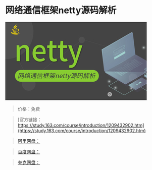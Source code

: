 # 网络通信框架netty源码解析

![img](../../../assets/study163/free/af52e6436f534bf397c9dbeba756fae0.jpg)

> 价格：免费

> [官方链接：https://study.163.com/course/introduction/1209432902.htm](https://study.163.com/course/introduction/1209432902.htm)

> [阿里网盘：]()

> [百度网盘：]()

> [夸克网盘：]()
